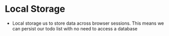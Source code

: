 # Local Storage 

- Local storage us to store data across browser sessions. This means we can persist our todo list with no need to access a database 
